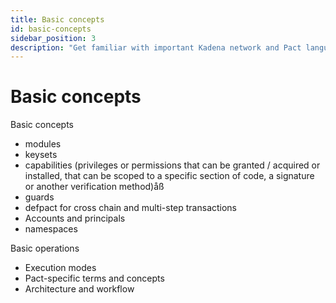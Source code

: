 ```yaml
---
title: Basic concepts
id: basic-concepts
sidebar_position: 3
description: "Get familiar with important Kadena network and Pact language concepts and terminology."
---
```


# Basic concepts

Basic concepts
- modules
- keysets
- capabilities (privileges or permissions that can be granted / acquired or installed, that can be scoped to a specific section of code, a signature or another verification method)åß
- guards
- defpact for cross chain and multi-step transactions 
- Accounts and principals 
- namespaces

Basic operations
* Execution modes
* Pact-specific terms and concepts
* Architecture and workflow
